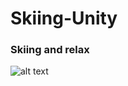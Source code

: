 # Skiing-Unity
### Skiing and relax
![alt text](https://user-images.githubusercontent.com/51292369/136838360-16370b98-d6e5-48c5-b93c-f7c8c10b27cb.PNG)
